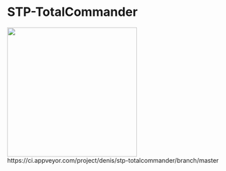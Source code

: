 # STP-TotalCommander
<image src="https://ci.appveyor.com/api/projects/status/cakeoodnh4xbyfie?svg=true" width="300">
https://ci.appveyor.com/project/denis/stp-totalcommander/branch/master
